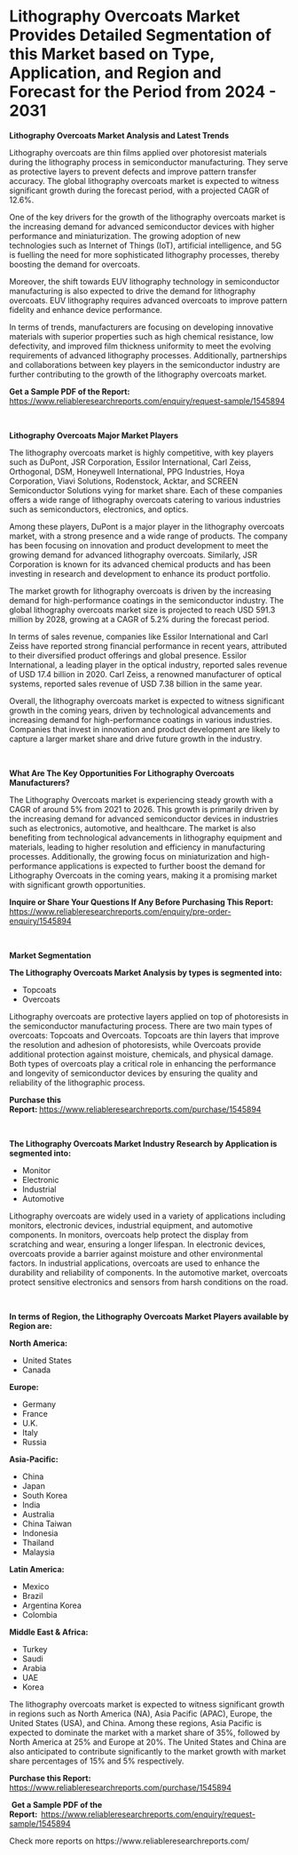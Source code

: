 <p><h1>Lithography Overcoats Market Provides Detailed Segmentation of this Market based on Type, Application, and Region and Forecast for the Period from 2024 - 2031</h1></p><p><strong>Lithography Overcoats Market Analysis and Latest Trends</strong></p>
<p><p>Lithography overcoats are thin films applied over photoresist materials during the lithography process in semiconductor manufacturing. They serve as protective layers to prevent defects and improve pattern transfer accuracy. The global lithography overcoats market is expected to witness significant growth during the forecast period, with a projected CAGR of 12.6%.</p><p>One of the key drivers for the growth of the lithography overcoats market is the increasing demand for advanced semiconductor devices with higher performance and miniaturization. The growing adoption of new technologies such as Internet of Things (IoT), artificial intelligence, and 5G is fuelling the need for more sophisticated lithography processes, thereby boosting the demand for overcoats.</p><p>Moreover, the shift towards EUV lithography technology in semiconductor manufacturing is also expected to drive the demand for lithography overcoats. EUV lithography requires advanced overcoats to improve pattern fidelity and enhance device performance.</p><p>In terms of trends, manufacturers are focusing on developing innovative materials with superior properties such as high chemical resistance, low defectivity, and improved film thickness uniformity to meet the evolving requirements of advanced lithography processes. Additionally, partnerships and collaborations between key players in the semiconductor industry are further contributing to the growth of the lithography overcoats market.</p></p>
<p><strong>Get a Sample PDF of the Report:&nbsp;</strong> <a href="https://www.reliableresearchreports.com/enquiry/request-sample/1545894">https://www.reliableresearchreports.com/enquiry/request-sample/1545894</a></p>
<p>&nbsp;</p>
<p><strong>Lithography Overcoats Major Market Players</strong></p>
<p><p>The lithography overcoats market is highly competitive, with key players such as DuPont, JSR Corporation, Essilor International, Carl Zeiss, Orthogonal, DSM, Honeywell International, PPG Industries, Hoya Corporation, Viavi Solutions, Rodenstock, Acktar, and SCREEN Semiconductor Solutions vying for market share. Each of these companies offers a wide range of lithography overcoats catering to various industries such as semiconductors, electronics, and optics.</p><p>Among these players, DuPont is a major player in the lithography overcoats market, with a strong presence and a wide range of products. The company has been focusing on innovation and product development to meet the growing demand for advanced lithography overcoats. Similarly, JSR Corporation is known for its advanced chemical products and has been investing in research and development to enhance its product portfolio.</p><p>The market growth for lithography overcoats is driven by the increasing demand for high-performance coatings in the semiconductor industry. The global lithography overcoats market size is projected to reach USD 591.3 million by 2028, growing at a CAGR of 5.2% during the forecast period.</p><p>In terms of sales revenue, companies like Essilor International and Carl Zeiss have reported strong financial performance in recent years, attributed to their diversified product offerings and global presence. Essilor International, a leading player in the optical industry, reported sales revenue of USD 17.4 billion in 2020. Carl Zeiss, a renowned manufacturer of optical systems, reported sales revenue of USD 7.38 billion in the same year.</p><p>Overall, the lithography overcoats market is expected to witness significant growth in the coming years, driven by technological advancements and increasing demand for high-performance coatings in various industries. Companies that invest in innovation and product development are likely to capture a larger market share and drive future growth in the industry.</p></p>
<p>&nbsp;</p>
<p><strong>What Are The Key Opportunities For Lithography Overcoats Manufacturers?</strong></p>
<p><p>The Lithography Overcoats market is experiencing steady growth with a CAGR of around 5% from 2021 to 2026. This growth is primarily driven by the increasing demand for advanced semiconductor devices in industries such as electronics, automotive, and healthcare. The market is also benefiting from technological advancements in lithography equipment and materials, leading to higher resolution and efficiency in manufacturing processes. Additionally, the growing focus on miniaturization and high-performance applications is expected to further boost the demand for Lithography Overcoats in the coming years, making it a promising market with significant growth opportunities.</p></p>
<p><strong>Inquire or Share Your Questions If Any Before Purchasing This Report:</strong> <a href="https://www.reliableresearchreports.com/enquiry/pre-order-enquiry/1545894">https://www.reliableresearchreports.com/enquiry/pre-order-enquiry/1545894</a></p>
<p>&nbsp;</p>
<p><strong>Market Segmentation</strong></p>
<p><strong>The Lithography Overcoats Market Analysis by types is segmented into:</strong></p>
<p><ul><li>Topcoats</li><li>Overcoats</li></ul></p>
<p><p>Lithography overcoats are protective layers applied on top of photoresists in the semiconductor manufacturing process. There are two main types of overcoats: Topcoats and Overcoats. Topcoats are thin layers that improve the resolution and adhesion of photoresists, while Overcoats provide additional protection against moisture, chemicals, and physical damage. Both types of overcoats play a critical role in enhancing the performance and longevity of semiconductor devices by ensuring the quality and reliability of the lithographic process.</p></p>
<p><strong>Purchase this Report:&nbsp;</strong><a href="https://www.reliableresearchreports.com/purchase/1545894">https://www.reliableresearchreports.com/purchase/1545894</a></p>
<p>&nbsp;</p>
<p><strong>The Lithography Overcoats Market Industry Research by Application is segmented into:</strong></p>
<p><ul><li>Monitor</li><li>Electronic</li><li>Industrial</li><li>Automotive</li></ul></p>
<p><p>Lithography overcoats are widely used in a variety of applications including monitors, electronic devices, industrial equipment, and automotive components. In monitors, overcoats help protect the display from scratching and wear, ensuring a longer lifespan. In electronic devices, overcoats provide a barrier against moisture and other environmental factors. In industrial applications, overcoats are used to enhance the durability and reliability of components. In the automotive market, overcoats protect sensitive electronics and sensors from harsh conditions on the road.</p></p>
<p>&nbsp;</p>
<p><strong>In terms of Region, the Lithography Overcoats Market Players available by Region are:</strong></p>
<p>
    <p> <strong> North America: </strong>
        <ul>
            <li>United States</li>
            <li>Canada</li>
        </ul>
        </p> 
    <p> <strong> Europe: </strong>
        <ul>
            <li>Germany</li>
            <li>France</li>
            <li>U.K.</li>
            <li>Italy</li>
            <li>Russia</li>
        </ul>
        </p> 
    <p> <strong> Asia-Pacific: </strong>
        <ul>
            <li>China</li>
            <li>Japan</li>
            <li>South Korea</li>
            <li>India</li>
            <li>Australia</li>
            <li>China Taiwan</li>
            <li>Indonesia</li>
            <li>Thailand</li>
            <li>Malaysia</li>
        </ul>
        </p> 
    <p> <strong> Latin America: </strong>
        <ul>
            <li>Mexico</li>
            <li>Brazil</li>
            <li>Argentina Korea</li>
            <li>Colombia</li>
        </ul>
        </p> 
    <p> <strong> Middle East & Africa: </strong>
        <ul>
            <li>Turkey</li>
            <li>Saudi</li>
            <li>Arabia</li>
            <li>UAE</li>
            <li>Korea</li>
        </ul>
    </p>
    </p>
<p><p>The lithography overcoats market is expected to witness significant growth in regions such as North America (NA), Asia Pacific (APAC), Europe, the United States (USA), and China. Among these regions, Asia Pacific is expected to dominate the market with a market share of 35%, followed by North America at 25% and Europe at 20%. The United States and China are also anticipated to contribute significantly to the market growth with market share percentages of 15% and 5% respectively.</p></p>
<p><strong>Purchase this Report: </strong><a href="https://www.reliableresearchreports.com/purchase/1545894">https://www.reliableresearchreports.com/purchase/1545894</a></p>
<p>&nbsp;<strong>Get a Sample PDF of the Report:&nbsp;&nbsp;</strong><a href="https://www.reliableresearchreports.com/enquiry/request-sample/1545894">https://www.reliableresearchreports.com/enquiry/request-sample/1545894</a></p>
<p><strong></strong></p>
<p>Check more reports on https://www.reliableresearchreports.com/</p>